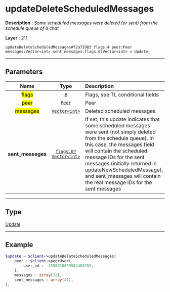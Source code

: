 # updateDeleteScheduledMessages

**Description** : *Some scheduled messages were deleted \(or sent\) from the schedule queue of a chat*

**Layer** : 211

```tl
updateDeleteScheduledMessages#f2a71983 flags:# peer:Peer messages:Vector<int> sent_messages:flags.0?Vector<int> = Update;
```

---

## Parameters

| Name | Type | Description |
| :---: | :---: | :--- |
| <mark>flags</mark> | [`#`](type/#) | Flags, see TL conditional fields |
| <mark>peer</mark> | [`Peer`](type/Peer) | Peer |
| <mark>messages</mark> | [`Vector<int>`](type/int) | Deleted scheduled messages |
| **sent_messages** | [`flags.0?Vector<int>`](type/int) | If set, this update indicates that some scheduled messages were sent (not simply deleted from the schedule queue).  In this case, the messages field will contain the scheduled message IDs for the sent messages (initially returned in updateNewScheduledMessage), and sent_messages will contain the real message IDs for the sent messages |

---

## Type

[Update](type/Update)

---

## Example

```php
$update = $client->updateDeleteScheduledMessages(
	peer : $client->peerUser(
		user_id : -4596018699504405765,
	),
	messages : array(32),
	sent_messages : array(41),
);
```